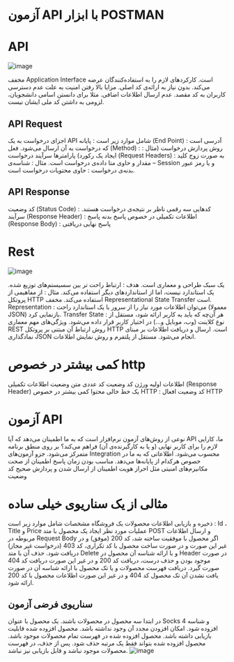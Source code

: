 # آزمون API با ابزار POSTMAN
# API
![image]("https://voyager.postman.com/illustration/diagram-what-is-an-api-postman-illustration.svg")

مخفف Application Interface است.
کارکردهای لازم را به استفاده‌کنندگان عرضه می‌کند.
بدون نیاز به ارائه‌ی کد اصلی.
مزایا
بالا رفتن امنیت به علت عدم دسترسی کاربران به کد مقصد.
عدم ارسال اطلاعات اضافی.
مثلا برای دانستن اسامی دانشجویان، لزومی به داشتن کد ملی ایشان نیست.
## API Request
اجزای درخواست به یک API شامل موارد زیر است :
پایانه (End Point) : آدرسی است که درخواست به آن ارسال می‌شود.
فعل (Method) : روش پردازش درخواست (مثال : ایجاد یک رکورد)
پارامتر‌ها
سرآیند درخواست (Request Headers) : به صورت زوج کلید – مقدار و حاوی متا داده‌ی درخواست است.
مثال : شناسه‌ی Session و یا رمز عبور
بدنه‌ی درخواست : حاوی محتویات درخواست است.

## API Response
کد وضعیت (Status Code)  : کدهایی سه رقمی ناظر بر نتیجه‌ی درخواست هستند.
سرآیند (Response Header) : اطلاعات تکمیلی در خصوص پاسخ
بدنه پاسخ (Response Body)  : پاسخ نهایی دریافتی
# Rest
![image]("https://www.opc-router.com/wp-content/uploads/2024/01/rest-api.png")

یک سبک طراحی و معماری است.
هدف : ارتباط راحت تر بین سسیستم‌های توزیع شده.
یک استاندارد نیست، اما از استانداردهای دیگر استفاده می‌کند.
مثال : از مفاهیمی از پروتکل HTTP استفاده می‌کند.
مخفف Representational State Transfer است.
Representation : می‌توان اطلاعات مورد نیاز را از سرور با یک استاندارد راحت (معمولا JSON) بازنمایی کرد.
Transfer State : هر آن‌چه که باید به کاربر ارائه شود، مستقل از نوع کلاینت (وب، موبایل و...) در اختیار کاربر قرار داده می‌شود. 
ویژگی‌های مهم معماری REST
روش ارتباط آن مبتنی بر پروتکل HTTP است.
ارسال و دریافت اطلاعات بر مبنای نمادگذاری JSON انجام می‌شود.
مستقل از پلتفرم و روش نمایش اطلاعات.
 # کمی بیشتر در خصوص http
اطلاعات اولیه
ورژن
کد وضعیت
کد عددی
متن وضعیت
اطلاعات تکمیلی (Response Header)
یک خط خالی
محتوا
کمی بیشتر در خصوص HTTP : کد وضعیت
افعال HTTP
# آزمون API
نوعی از روش‌های آزمون نرم‌افزار است که به ما اطمینان می‌دهد که آیا API ما، کارایی لازم را برای کاربر نهایی (و یا به کارگیرنده‌ی آن) فراهم می‌کند؟
بر روی منطق برنامه متمرکز می‌شود.
جزو آزمون‌های Integration محسوب می‌شود.
اطلاعاتی که به ما در خصوص هرکدام از پایانه‌ها می‌دهد.
مناسب بودن زمان پاسخ
اطمینان از صحت مکانیزم‌های امنیتی مثل احراز هویت
اطمینان از ارسال شدن و پردازش صحیح کد وضعیت

# مثالی از یک سناریوی خیلی ساده 
ذخیره و بازیابی اطلاعات محصولات یک فروشگاه
مشخصات شامل موارد زیر است : Id ، Title و Price
عملیات مورد نظر
ایجاد یک محصول با متد POST و ارسال اطلاعات مربوطه در Request Body
اگر محصول با موفقیت ساخته شد، کد 200 (موفق) و در غیر این صورت و در صورت ساخت محصول با کد تکراری، کد 403 (درخواست غیر مجاز) دریافت شود.
حذف آن با متد Delete و با ارائه شناسه آن محصول در Header
در صورت موجود بودن و حذف درست، دریافت کد 200 و در غیر این صورت دریافت کد 404 صورت گیرد.
دریافت فهرست محصولات و یا تک محصول با ارائه شناسه آن
در صورت یافت نشدن آن تک محصول کد 404 و در غیر این صورت اطلاعات محصول با کد 200 ارائه شود.
## سناریوی فرضی آزمون
در ابتدا سه محصول در محصولات باشند.
یک محصول با عنوان Socks و شناسه 4 افزوده شود.
امکان افزودن مجدد آن وجود نداشته باشد.
محصول افزوده شده قابلیت بازیابی داشته باشد.
محصول افزوده شده در فهرست تمام محصولات موجود باشد.
محصول افزوده شده بتواند فقط یک مرتبه حذف شود.
پس از حذف، در فهرست محصولات موجود نباشد و قابل بازیابی نیز نباشد. 
![image](https://github.com/yahyaPoursoltani/Product-CRUD/assets/14939079/d7a86a97-4915-432a-b7fb-679666d78ccc)
